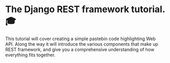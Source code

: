 # The Django REST framework tutorial. 🎓

This tutorial will cover creating a simple pastebin code highlighting Web API. Along the way it will introduce the various components that make up REST framework, and give you a comprehensive understanding of how everything fits together. 
